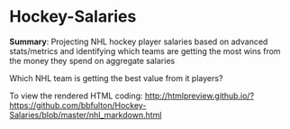 # Hockey-Salaries

<b>Summary</b>:  Projecting NHL hockey player salaries based on advanced stats/metrics and identifying which teams are getting the most wins from the money they spend on aggregate salaries

Which NHL team is getting the best value from it players?

To view the rendered HTML coding:  http://htmlpreview.github.io/?https://github.com/bbfulton/Hockey-Salaries/blob/master/nhl_markdown.html
